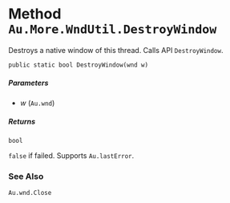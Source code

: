 # Method `Au.More.WndUtil.DestroyWindow`

Destroys a native window of this thread. Calls API `DestroyWindow`.

```
public static bool DestroyWindow(wnd w)
```

##### Parameters

- *w*  (`Au.wnd`)

##### Returns

`bool`

`false` if failed. Supports `Au.lastError`.

### See Also

`Au.wnd.Close`